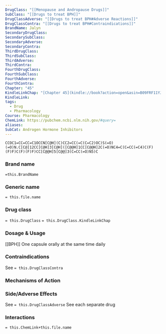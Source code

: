 ```yaml
---
DrugClass: "[[Menopause and Andropause Drugs]]"
SubClass: "[[Drugs to treat BPH]]"
DrugClassAdverse: "[[Drugs to treat BPH#Adverse Reactions]]"
DrugClassContra: "[[Drugs to treat BPH#Contraindications]]"
BrandName: Jalyn
SecondaryDrugClass: 
SecondarySubClass: 
SecondaryAdverse: 
SecondaryContra: 
ThirdDrugClass: 
ThirdSubClass: 
ThirdAdverse: 
ThirdContra: 
FourthDrugClass: 
FourthSubClass: 
FourthAdverse: 
FourthContra: 
Chapter: "45"
KindleLinkChap: "[Chapter 45](kindle://book?action=open&asin=B09FRF11YJ&location=26138)"
KindleLink: 
tags:
  - Drug
  - Pharmacology
Course: Pharmacology
ChemLink: https://pubchem.ncbi.nlm.nih.gov/#query=
aliases: 
SubCat: Androgen Hormone Inhibitors
---
```

```smiles
CCOC1=CC=CC=C1OCCN[C@H](C)CC2=CC(=C(C=C2)OC)S(=O)(=O)N.C[C@]12CC[C@H]3[C@H]([C@@H]1CC[C@@H]2C(=O)NC4=C(C=CC(=C4)C(F)(F)F)C(F)(F)F)CC[C@@H]5[C@@]3(C=CC(=O)N5)C
```

### Brand name
`=this.BrandName`

### Generic name
`= this.file.name`

### Drug class 
`= this.DrugClass`
	`= this.DrugClass.KindleLinkChap`

### Dosage & Usage
[[BPH]]
One capsule orally at the same time daily

### Contraindications
See `= this.DrugClassContra`

### Mechanisms of Action


### Side/Adverse Effects
See `= this.DrugClassAdverse`
See each separate drug 

### Interactions

`= this.ChemLink+this.file.name`

